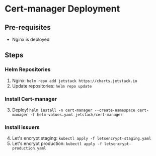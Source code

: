 # Cert-manager Deployment
## Pre-requisites
- Nginx is deployed

## Steps
### Helm Repositories
1. Nginx: `helm repo add jetstack https://charts.jetstack.io`
2. Update repositories: `helm repo update`

### Install Cert-manager
3. Deploy! `helm install -n cert-manager --create-namespace cert-manager -f helm-values.yaml jetstack/cert-manager`

### Install issuers
4. Let's encrypt staging: `kubectl apply -f letsencrypt-staging.yaml`
5. Let's encrypt production: `kubectl apply -f letsencrypt-production.yaml`
